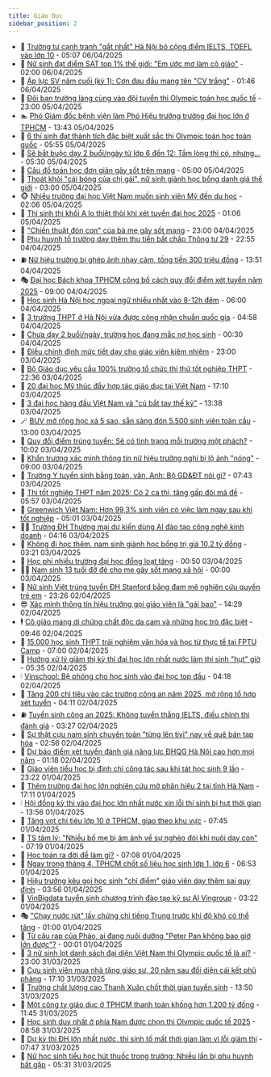 ```yaml
---
title: Giáo Dục
sidebar_position: 2
---
```


<!-- dantri-giao-duc:START -->
- 🤡 [Trường tư cạnh tranh &quot;gắt nhất&quot; Hà Nội bỏ cộng điểm IELTS, TOEFL vào lớp 10](https://dantri.com.vn/giao-duc/truong-tu-canh-tranh-gat-nhat-ha-noi-bo-cong-diem-ielts-toefl-vao-lop-10-20250406115424461.htm) - 05:07 06/04/2025
- 🗽 [Nữ sinh đạt điểm SAT top 1% thế giới: &quot;Em ước mơ làm cô giáo&quot;](https://dantri.com.vn/giao-duc/nu-sinh-dat-diem-sat-top-1-the-gioi-em-uoc-mo-lam-co-giao-20250405222006156.htm) - 02:00 06/04/2025
- 🚦 [Áp lực SV năm cuối &lpar;kỳ 1&rpar;: Cơn đau đầu mang tên &quot;CV trắng&quot;](https://dantri.com.vn/giao-duc/ap-luc-sv-nam-cuoi-ky-1-con-dau-dau-mang-ten-cv-trang-20250406084613280.htm) - 01:46 06/04/2025
- 🌋 [Đôi bạn trường làng cùng vào đội tuyển thi Olympic toán học quốc tế](https://dantri.com.vn/giao-duc/doi-ban-truong-lang-cung-vao-doi-tuyen-thi-olympic-toan-hoc-quoc-te-20250405101727134.htm) - 23:00 05/04/2025
- 🏊 [Phó Giám đốc bệnh viện làm Phó Hiệu trưởng trường đại học lớn ở TPHCM](https://dantri.com.vn/giao-duc/pho-giam-doc-benh-vien-lam-pho-hieu-truong-truong-dai-hoc-lon-o-tphcm-20250405203442647.htm) - 13:43 05/04/2025
- 🎃 [6 thí sinh đạt thành tích đặc biệt xuất sắc thi Olympic toán học toàn quốc](https://dantri.com.vn/giao-duc/6-thi-sinh-dat-thanh-tich-dac-biet-xuat-sac-thi-olympic-toan-hoc-toan-quoc-20250405115108817.htm) - 05:55 05/04/2025
- 💄 [Sẽ bắt buộc dạy 2 buổi/ngày từ lớp 6 đến 12: Tấm lòng thì có, nhưng…](https://dantri.com.vn/giao-duc/se-bat-buoc-day-2-buoingay-tu-lop-6-den-12-tam-long-thi-co-nhung-20250405064144803.htm) - 05:30 05/04/2025
- 🦅 [Câu đố toán học đơn giản gây sốt trên mạng](https://dantri.com.vn/giao-duc/cau-do-toan-hoc-don-gian-gay-sot-tren-mang-20250401152605539.htm) - 05:00 05/04/2025
- 🚦 [Thoát khỏi &quot;cái bóng của chị gái&quot;, nữ sinh giành học bổng danh giá thế giới](https://dantri.com.vn/giao-duc/thoat-khoi-cai-bong-cua-chi-gai-nu-sinh-gianh-hoc-bong-danh-gia-the-gioi-20250404204835923.htm) - 03:00 05/04/2025
- 🐵 [Nhiều trường đại học Việt Nam muốn sinh viên Mỹ đến du học](https://dantri.com.vn/giao-duc/nhieu-truong-dai-hoc-viet-nam-muon-sinh-vien-my-den-du-hoc-20250405074031234.htm) - 02:06 05/04/2025
- 🐘 [Thí sinh thi khối A lo thiệt thòi khi xét tuyển đại học 2025](https://dantri.com.vn/giao-duc/thi-sinh-thi-khoi-a-lo-thiet-thoi-khi-xet-tuyen-dai-hoc-2025-20250404230856193.htm) - 01:06 05/04/2025
- 🦏 [&quot;Chiến thuật đón con&quot; của bà mẹ gây sốt mạng](https://dantri.com.vn/giao-duc/chien-thuat-don-con-cua-ba-me-gay-sot-mang-20250402162109059.htm) - 23:00 04/04/2025
- 💼 [Phụ huynh tố trường dạy thêm thu tiền bất chấp Thông tư 29](https://dantri.com.vn/giao-duc/phu-huynh-to-truong-day-them-thu-tien-bat-chap-thong-tu-29-20250404174304612.htm) - 22:55 04/04/2025
- ⛽️ [Nữ hiệu trưởng bị ghép ảnh nhạy cảm, tống tiền 300 triệu đồng](https://dantri.com.vn/giao-duc/nu-hieu-truong-bi-ghep-anh-nhay-cam-tong-tien-300-trieu-dong-20250404194834175.htm) - 13:51 04/04/2025
- 🎭 [Đại học Bách khoa TPHCM công bố cách quy đổi điểm xét tuyển năm 2025](https://dantri.com.vn/giao-duc/dai-hoc-bach-khoa-tphcm-cong-bo-cach-quy-doi-diem-xet-tuyen-nam-2025-20250404130229018.htm) - 09:00 04/04/2025
- 🎃 [Học sinh Hà Nội học ngoại ngữ nhiều nhất vào 8-12h đêm](https://dantri.com.vn/giao-duc/hoc-sinh-ha-noi-hoc-ngoai-ngu-nhieu-nhat-vao-8-12h-dem-20250404121858573.htm) - 06:00 04/04/2025
- 🚀 [3 trường THPT ở Hà Nội vừa được công nhận chuẩn quốc gia](https://dantri.com.vn/giao-duc/3-truong-thpt-o-ha-noi-vua-duoc-cong-nhan-chuan-quoc-gia-20250404114355136.htm) - 04:58 04/04/2025
- 👀 [Chưa dạy 2 buổi/ngày, trường học đang mắc nợ học sinh](https://dantri.com.vn/giao-duc/chua-day-2-buoingay-truong-hoc-dang-mac-no-hoc-sinh-20250404060117718.htm) - 00:30 04/04/2025
- 🌝 [Điều chỉnh định mức tiết dạy cho giáo viên kiêm nhiệm](https://dantri.com.vn/giao-duc/dieu-chinh-dinh-muc-tiet-day-cho-giao-vien-kiem-nhiem-20250401232545188.htm) - 23:00 03/04/2025
- 🤗 [Bộ Giáo dục yêu cầu 100% trường tổ chức thi thử tốt nghiệp THPT](https://dantri.com.vn/giao-duc/bo-giao-duc-yeu-cau-100-truong-to-chuc-thi-thu-tot-nghiep-thpt-20250403230546171.htm) - 22:36 03/04/2025
- 🦄 [20 đại học Mỹ thúc đẩy hợp tác giáo dục tại Việt Nam](https://dantri.com.vn/giao-duc/20-dai-hoc-my-thuc-day-hop-tac-giao-duc-tai-viet-nam-20250403213415868.htm) - 17:10 03/04/2025
- 🦍 [3 đại học hàng đầu Việt Nam và &quot;cú bắt tay thế kỷ&quot;](https://dantri.com.vn/giao-duc/3-dai-hoc-hang-dau-viet-nam-va-cu-bat-tay-the-ky-20250403202724403.htm) - 13:38 03/04/2025
- 🪄 [BUV mở rộng học xá 5 sao, sẵn sàng đón 5.500 sinh viên toàn cầu](https://dantri.com.vn/giao-duc/buv-mo-rong-hoc-xa-5-sao-san-sang-don-5500-sinh-vien-toan-cau-20250403162208929.htm) - 13:00 03/04/2025
- 🦆 [Quy đổi điểm trúng tuyển: Sẽ có tình trạng mỗi trường một phách?](https://dantri.com.vn/giao-duc/quy-doi-diem-trung-tuyen-se-co-tinh-trang-moi-truong-mot-phach-20250403164343313.htm) - 10:02 03/04/2025
- 🚀 [Khẩn trương xác minh thông tin nữ hiệu trưởng nghi bị lộ ảnh &quot;nóng&quot;](https://dantri.com.vn/giao-duc/khan-truong-xac-minh-thong-tin-nu-hieu-truong-nghi-bi-lo-anh-nong-20250403152307046.htm) - 09:00 03/04/2025
- 🦒 [Trường Y tuyển sinh bằng toán, văn, Anh: Bộ GD&amp;ĐT nói gì?](https://dantri.com.vn/giao-duc/truong-y-tuyen-sinh-bang-toan-van-anh-bo-gddt-noi-gi-20250402200333879.htm) - 07:43 03/04/2025
- 🤡 [Thi tốt nghiệp THPT năm 2025: Có 2 ca thi, tăng gấp đôi mã đề](https://dantri.com.vn/giao-duc/thi-tot-nghiep-thpt-nam-2025-co-2-ca-thi-tang-gap-doi-ma-de-20250403125450063.htm) - 05:57 03/04/2025
- 🤔 [Greenwich Việt Nam: Hơn 99,3% sinh viên có việc làm ngay sau khi tốt nghiệp](https://dantri.com.vn/giao-duc/greenwich-viet-nam-hon-993-sinh-vien-co-viec-lam-ngay-sau-khi-tot-nghiep-20250403115141063.htm) - 05:01 03/04/2025
- 🧑‍💻 [Trường ĐH Thương mại dự kiến dùng AI đào tạo công nghệ kinh doanh](https://dantri.com.vn/giao-duc/truong-dh-thuong-mai-du-kien-dung-ai-dao-tao-cong-nghe-kinh-doanh-20250403105933934.htm) - 04:16 03/04/2025
- 🤡 [Không đi học thêm, nam sinh giành học bổng trị giá 10,2 tỷ đồng](https://dantri.com.vn/giao-duc/khong-di-hoc-them-nam-sinh-gianh-hoc-bong-tri-gia-102-ty-dong-20250403100839393.htm) - 03:21 03/04/2025
- 🧠 [Học phí nhiều trường đại học đồng loạt tăng](https://dantri.com.vn/giao-duc/hoc-phi-nhieu-truong-dai-hoc-dong-loat-tang-20250403073716465.htm) - 00:50 03/04/2025
- 🧑‍💻 [Nam sinh 13 tuổi đỡ đẻ cho mẹ gây sốt mạng xã hội](https://dantri.com.vn/giao-duc/nam-sinh-13-tuoi-do-de-cho-me-gay-sot-mang-xa-hoi-20250331151009542.htm) - 00:00 03/04/2025
- 🧠 [Nữ sinh Việt trúng tuyển ĐH Stanford bằng đam mê nghiên cứu quyền trẻ em](https://dantri.com.vn/giao-duc/nu-sinh-viet-trung-tuyen-dh-stanford-bang-dam-me-nghien-cuu-quyen-tre-em-20250402154140032.htm) - 23:26 02/04/2025
- 😎 [Xác minh thông tin hiệu trưởng gọi giáo viên là &quot;gái bao&quot;](https://dantri.com.vn/giao-duc/xac-minh-thong-tin-hieu-truong-goi-giao-vien-la-gai-bao-20250402201559627.htm) - 14:29 02/04/2025
- 🕴 [Cô giáo mang di chứng chất độc da cam và những học trò đặc biệt](https://dantri.com.vn/giao-duc/co-giao-mang-di-chung-chat-doc-da-cam-va-nhung-hoc-tro-dac-biet-20250402111340717.htm) - 09:46 02/04/2025
- 🧠 [15.000 học sinh THPT trải nghiệm văn hóa và học từ thực tế tại FPTU Camp](https://dantri.com.vn/giao-duc/15000-hoc-sinh-thpt-trai-nghiem-van-hoa-va-hoc-tu-thuc-te-tai-fptu-camp-20250402124813299.htm) - 07:00 02/04/2025
- 🚀 [Hướng xử lý giám thị kỳ thi đại học lớn nhất nước làm thí sinh &quot;hụt&quot; giờ](https://dantri.com.vn/giao-duc/huong-xu-ly-giam-thi-ky-thi-dai-hoc-lon-nhat-nuoc-lam-thi-sinh-hut-gio-20250402122741870.htm) - 05:35 02/04/2025
- 🕯 [Vinschool: Bệ phóng cho học sinh vào đại học top đầu](https://dantri.com.vn/giao-duc/vinschool-be-phong-cho-hoc-sinh-vao-dai-hoc-top-dau-20250402105053774.htm) - 04:18 02/04/2025
- 🧰 [Tăng 200 chỉ tiêu vào các trường công an năm 2025, mở rộng tổ hợp xét tuyển](https://dantri.com.vn/giao-duc/tang-200-chi-tieu-vao-cac-truong-cong-an-nam-2025-mo-rong-to-hop-xet-tuyen-20250402105422205.htm) - 04:11 02/04/2025
- ⛽️ [Tuyển sinh công an 2025: Không tuyển thẳng IELTS, điều chỉnh thi đánh giá](https://dantri.com.vn/giao-duc/tuyen-sinh-cong-an-2025-khong-tuyen-thang-ielts-dieu-chinh-thi-danh-gia-20250402102051815.htm) - 03:27 02/04/2025
- 🤖 [Sự thật cựu nam sinh chuyên toán &quot;từng lên tivi&quot; nay về quê bán tạp hóa](https://dantri.com.vn/giao-duc/su-that-cuu-nam-sinh-chuyen-toan-tung-len-tivi-nay-ve-que-ban-tap-hoa-20250401204517311.htm) - 02:56 02/04/2025
- 🦍 [Dự báo điểm xét tuyển đánh giá năng lực ĐHQG Hà Nội cao hơn mọi năm](https://dantri.com.vn/giao-duc/du-bao-diem-xet-tuyen-danh-gia-nang-luc-dhqg-ha-noi-cao-hon-moi-nam-20250402081222424.htm) - 01:18 02/04/2025
- 🐘 [Giáo viên tiểu học bị đình chỉ công tác sau khi tát học sinh 9 lần](https://dantri.com.vn/giao-duc/giao-vien-tieu-hoc-bi-dinh-chi-cong-tac-sau-khi-tat-hoc-sinh-9-lan-20250401205959207.htm) - 23:22 01/04/2025
- 🌊 [Thêm trường đại học lớn nghiên cứu mở phân hiệu 2 tại tỉnh Hà Nam](https://dantri.com.vn/giao-duc/them-truong-dai-hoc-lon-nghien-cuu-mo-phan-hieu-2-tai-tinh-ha-nam-20250401194646163.htm) - 17:11 01/04/2025
- 🕯 [Hội đồng kỳ thi vào đại học lớn nhất nước xin lỗi thí sinh bị hụt thời gian](https://dantri.com.vn/giao-duc/hoi-dong-ky-thi-vao-dai-hoc-lon-nhat-nuoc-xin-loi-thi-sinh-bi-hut-thoi-gian-20250401205141669.htm) - 13:56 01/04/2025
- 🐎 [Tăng vọt chỉ tiêu lớp 10 ở TPHCM, giao theo khu vực](https://dantri.com.vn/giao-duc/tang-vot-chi-tieu-lop-10-o-tphcm-giao-theo-khu-vuc-20250401140138827.htm) - 07:45 01/04/2025
- 🐻 [TS tâm lý: &quot;Nhiều bố mẹ bị ám ảnh về sự nghèo đói khi nuôi dạy con&quot;](https://dantri.com.vn/giao-duc/ts-tam-ly-nhieu-bo-me-bi-am-anh-ve-su-ngheo-doi-khi-nuoi-day-con-20250401133326461.htm) - 07:19 01/04/2025
- 🐎 [Học toán ra đời để làm gì?](https://dantri.com.vn/giao-duc/hoc-toan-ra-doi-de-lam-gi-20250401130550934.htm) - 07:08 01/04/2025
- 🫣 [Ngay trong tháng 4, TPHCM chốt số liệu học sinh lớp 1, lớp 6](https://dantri.com.vn/giao-duc/ngay-trong-thang-4-tphcm-chot-so-lieu-hoc-sinh-lop-1-lop-6-20250401134751537.htm) - 06:53 01/04/2025
- 🤭 [Hiệu trưởng kêu gọi học sinh &quot;chỉ điểm&quot; giáo viên dạy thêm sai quy định](https://dantri.com.vn/giao-duc/hieu-truong-keu-goi-hoc-sinh-chi-diem-giao-vien-day-them-sai-quy-dinh-20250401100341925.htm) - 03:56 01/04/2025
- 🥳 [VinBigdata tuyển sinh chương trình đào tạo kỹ sư AI Vingroup](https://dantri.com.vn/giao-duc/vinbigdata-tuyen-sinh-chuong-trinh-dao-tao-ky-su-ai-vingroup-20250401095617290.htm) - 03:22 01/04/2025
- 🎭 [&quot;Chạy nước rút&quot; lấy chứng chỉ tiếng Trung trước khi độ khó có thể tăng](https://dantri.com.vn/giao-duc/chay-nuoc-rut-lay-chung-chi-tieng-trung-truoc-khi-do-kho-co-the-tang-20250331134956269.htm) - 01:00 01/04/2025
- 🥸 [Từ câu rap của Pháo, ai đang nuôi dưỡng &quot;Peter Pan không bao giờ lớn được&quot;?](https://dantri.com.vn/giao-duc/tu-cau-rap-cua-phao-ai-dang-nuoi-duong-peter-pan-khong-bao-gio-lon-duoc-20250401060255220.htm) - 00:01 01/04/2025
- 🦣 [3 nữ sinh lọt danh sách đại diện Việt Nam thi Olympic quốc tế là ai?](https://dantri.com.vn/giao-duc/3-nu-sinh-lot-danh-sach-dai-dien-viet-nam-thi-olympic-quoc-te-la-ai-20250331193656099.htm) - 23:00 31/03/2025
- 🤔 [Cựu sinh viên mua nhà tặng giáo sư, 20 năm sau đối diện cái kết phũ phàng](https://dantri.com.vn/giao-duc/cuu-sinh-vien-mua-nha-tang-giao-su-20-nam-sau-doi-dien-cai-ket-phu-phang-20250329191301187.htm) - 17:10 31/03/2025
- 🦣 [Trường chất lượng cao Thanh Xuân chốt thời gian tuyển sinh](https://dantri.com.vn/giao-duc/truong-chat-luong-cao-thanh-xuan-chot-thoi-gian-tuyen-sinh-20250331204406262.htm) - 13:50 31/03/2025
- 🐲 [Một công ty giáo dục ở TPHCM thanh toán khống hơn 1.200 tỷ đồng](https://dantri.com.vn/giao-duc/mot-cong-ty-giao-duc-o-tphcm-thanh-toan-khong-hon-1200-ty-dong-20250331183608112.htm) - 11:45 31/03/2025
- 🔭 [Học sinh duy nhất ở phía Nam được chọn thi Olympic quốc tế 2025](https://dantri.com.vn/giao-duc/hoc-sinh-duy-nhat-o-phia-nam-duoc-chon-thi-olympic-quoc-te-2025-20250331153213611.htm) - 08:58 31/03/2025
- 🥷 [Dự kỳ thi ĐH lớn nhất nước, thí sinh tố mất thời gian làm vì lỗi giám thị](https://dantri.com.vn/giao-duc/du-ky-thi-dh-lon-nhat-nuoc-thi-sinh-to-mat-thoi-gian-lam-vi-loi-giam-thi-20250331143714211.htm) - 07:47 31/03/2025
- 🎊 [Nữ học sinh tiểu học hút thuốc trong trường: Nhiều lần bị phụ huynh bắt gặp](https://dantri.com.vn/giao-duc/nu-hoc-sinh-tieu-hoc-hut-thuoc-trong-truong-nhieu-lan-bi-phu-huynh-bat-gap-20250331121423196.htm) - 05:31 31/03/2025<!-- dantri-giao-duc:END -->
